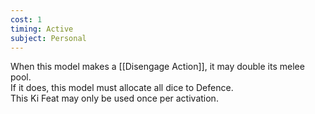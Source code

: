 ```yaml
---
cost: 1
timing: Active
subject: Personal
---
```

When this model makes a [[Disengage Action]], it may double its melee pool.  
If it does, this model must allocate all dice to Defence.  
This Ki Feat may only be used once per activation.